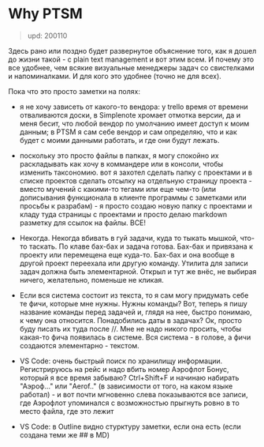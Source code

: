 # Why PTSM
> upd: 200110

Здесь рано или поздно будет развернутое объяснение того, как я дошел до жизни такой - с plain text management и вот этим всем. И почему это все удобнее, чем всякие визуальные менеджеры задач со свистелками и напоминалками. И для кого это удобнее (точно не для всех).

Пока что это просто заметки на полях:

- я не хочу зависеть от какого-то вендора: у trello время от времени отваливаются доски, в Simplenote хромает отмотка версии, да и меня бесит, что любой вендор по умолчанию имеет доступ к моим данным; в PTSM я сам себе вендор и сам определяю, что и как будет с моими данными работать, и где они будут лежать.

- поскольку это просто файлы в папках, я могу спокойно их раскладывать как хочу в коммандере или в консоли, чтобы изменить таксономию. вот я захотел сделать папку с проектами и в списке проектов сделать отсылку на отдельную страницу проекта - вместо мучений с какими-то тегами или еще чем-то (или дописывания функционала в клиенте программы с заметками или просьбы к разрабам) - я просто создаю новую папку с проектами и кладу туда страницы с проектами и просто делаю markdown разметку для ссылок на файлы. ВСЕ!

- Некогда. Некогда вбивать в гуй задачи, куда то тыкать мышкой, что-то таскать. По клаве бах-бах и задача готова. Бах-бах и привязана к проекту или перемещена еще куда-то. Бах-бах и она вообще в другой проект переехала или другую команду. Утилита для записи задач должна быть элементарной. Открыл и тут же внёс, не выбирая ничего, желательно, поменьше не кликая.

- Если вся система состоит из текста, то я сам могу придумать себе те фичи, которые мне нужны. Нужны команды? Вот, теперь я пишу название команды перед задачей и, глядя на нее, быстро понимаю, к чему она относится. Понадобились даты в задачах? Ок, просто буду писать их туда после //. Мне не надо никого просить, чтобы какая-то фича появилась в системе. Вся система - в голове, а фичи создаются элементарно - текстом.

- VS Code: очень быстрый поиск по хранилищу информации. Регистрируюсь на рейс и надо вбить номер Аэрофлот Бонус, который я все время забываю? Ctrl+Shift+F и начинаю набирать "Аэроф..." или "Aerof.." (в зависимости от того, на каком языке работал) - и вот почти мгновенно слева показываются все записи, где Аэрофлот упоминался с возможностью прыгнуть ровно в то место файла, где это лежит

- VS Code: в Outline видно стурктуру заметки, если она есть (если создана теми же ## в MD)
